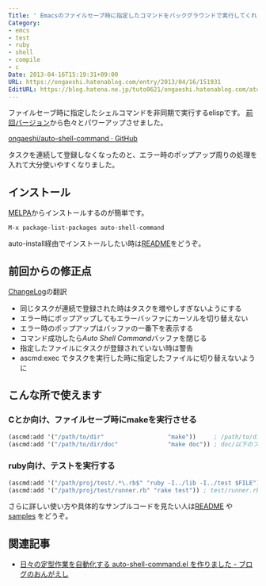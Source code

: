 ```yaml
---
Title: ' Emacsのファイルセーブ時に指定したコマンドをバックグラウンドで実行してくれる auto-shell-command'
Category:
- emcs
- test
- ruby
- shell
- compile
- c
Date: 2013-04-16T15:19:31+09:00
URL: https://ongaeshi.hatenablog.com/entry/2013/04/16/151931
EditURL: https://blog.hatena.ne.jp/tuto0621/ongaeshi.hatenablog.com/atom/entry/6435988827677144804
---
```


ファイルセーブ時に指定したシェルコマンドを非同期で実行するelispです。
[前回バージョン](http://ongaeshi.hatenablog.com/entry/20120514/1336983541)から色々とパワーアップさせました。

[ongaeshi/auto-shell-command · GitHub](https://github.com/ongaeshi/auto-shell-command)

タスクを連続して登録しなくなったのと、エラー時のポップアップ周りの処理を入れて大分使いやすくなりました。

## インストール

[MELPA](http://ongaeshi.hatenablog.com/entry/20120613/1339607400)からインストールするのが簡単です。

```
M-x package-list-packages auto-shell-command
```

auto-install経由でインストールしたい時は[README](https://github.com/ongaeshi/auto-shell-command/blob/master/README.ja.markdown)をどうぞ。

## 前回からの修正点

[ChangeLog](https://github.com/ongaeshi/auto-shell-command/blob/master/ChangeLog)の翻訳

- 同じタスクが連続で登録された時はタスクを増やしすぎないようにする
- エラー時にポップアップしてもエラーバッファにカーソルを切り替えない
- エラー時のポップアップはバッファの一番下を表示する
- コマンド成功したら*Auto Shell Command*バッファを閉じる
- 指定したファイルにタスクが登録されていない時は警告
- ascmd:exec でタスクを実行した時に指定したファイルに切り替えないように

## こんな所で使えます

### Cとか向け、ファイルセーブ時にmakeを実行させる

```lisp
(ascmd:add '("/path/to/dir"                  "make"))     ; /path/to/dir以下のファイルをセーブしたら'make'を実行
(ascmd:add '("/path/to/dir/doc"              "make doc")) ; doc/以下のファイルをセーブした時だけは 'make doc'
```

### ruby向け、テストを実行する

```lisp
(ascmd:add '("/path/proj/test/.*\.rb$" "ruby -I../lib -I../test $FILE")) ; test/以下の*.rbを触ったら単体テストを実行
(ascmd:add '("/path/proj/test/runner.rb" "rake test")) ; test/runner.rb の時は全体テストとして 'rake test'を実行
```

さらに詳しい使い方や具体的なサンプルコードを見たい人は[README](https://github.com/ongaeshi/auto-shell-command/blob/master/README.ja.markdown) や [samples](https://github.com/ongaeshi/auto-shell-command/tree/master/samples/ascmd-c) をどうぞ。


## 関連記事
- [日々の定型作業を自動化する auto-shell-command.el を作りました - ブログのおんがえし](http://ongaeshi.hatenablog.com/entry/20120514/1336983541)
